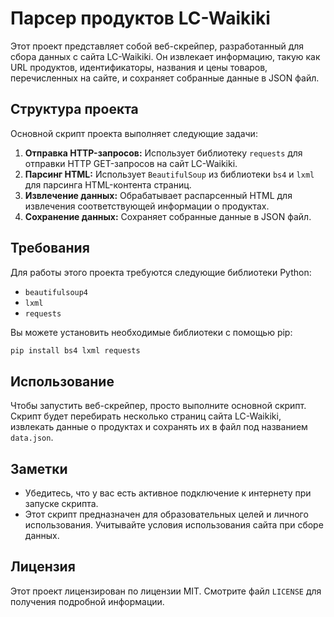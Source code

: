 # Парсер продуктов LC-Waikiki

Этот проект представляет собой веб-скрейпер, разработанный для сбора данных с сайта LC-Waikiki. Он извлекает информацию, такую как URL продуктов, идентификаторы, названия и цены товаров, перечисленных на сайте, и сохраняет собранные данные в JSON файл.

## Структура проекта

Основной скрипт проекта выполняет следующие задачи:

1. **Отправка HTTP-запросов:** Использует библиотеку `requests` для отправки HTTP GET-запросов на сайт LC-Waikiki.
2. **Парсинг HTML:** Использует `BeautifulSoup` из библиотеки `bs4` и `lxml` для парсинга HTML-контента страниц.
3. **Извлечение данных:** Обрабатывает распарсенный HTML для извлечения соответствующей информации о продуктах.
4. **Сохранение данных:** Сохраняет собранные данные в JSON файл.

## Требования

Для работы этого проекта требуются следующие библиотеки Python:

- `beautifulsoup4`
- `lxml`
- `requests`

Вы можете установить необходимые библиотеки с помощью pip:

```bash
pip install bs4 lxml requests
```

## Использование

Чтобы запустить веб-скрейпер, просто выполните основной скрипт. Скрипт будет перебирать несколько страниц сайта LC-Waikiki, извлекать данные о продуктах и сохранять их в файл под названием `data.json`.

## Заметки

- Убедитесь, что у вас есть активное подключение к интернету при запуске скрипта.
- Этот скрипт предназначен для образовательных целей и личного использования. Учитывайте условия использования сайта при сборе данных.

## Лицензия

Этот проект лицензирован по лицензии MIT. Смотрите файл `LICENSE` для получения подробной информации.